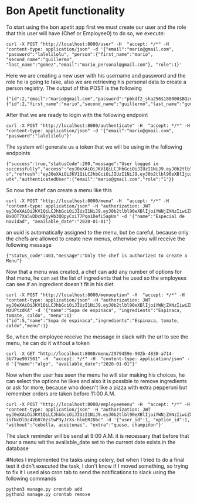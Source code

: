 # Bon Apetit functionality

To start using the bon apetit app first we must create our user and the role that this user will have (Chef or Employee0) to do so, we execute:

```
curl -X POST "http://localhost:8000/user" -H  "accept: */*" -H  "content-type: application/json" -d '{"email":"mario@gmail.com", "password":"lalelilolu", "person":{"first_name":"mario", "second_name":"guillermo", "last_name":"gomez","email":"mario_personal@gmail.com"}, "role":1}'
```

Here we are creating a new user with his username and password and the role he is going to take, also we are retrieving his personal data to create a person registry. The output of this POST is the following

```
{"id":2,"email":"mario@gmail.com","password":"pbkdf2_sha256$180000$BQzcqy39WquO$vQUacXyFXe6eiv5Tgq24EEpFk2mXZadbN5R2s0ufmh0=","person":{"id":2,"first_name":"mario","second_name":"guillermo","last_name":"gomez","email":"mario_personal@gmail.com"},"role":1}
```

After that we are ready to login with the following endpoint

```
curl -X POST "http://localhost:8000/authenticate" -H  "accept: */*" -H  "content-type: application/json" -d '{"email":"mario@gmail.com", "password":"lalelilolu"}'
```

The system will generate us a token that we will be using in the following endpoints

```
{"success":true,"statusCode":200,"message":"User logged in successfully","access":"eyJ0eXAiOiJKV1QiLCJhbGciOiJIUzI1NiJ9.eyJ0b2tlbl90eXBlIjoiYWNjZXNzIiwiZXhwIjoxNjE5NjE4NTEyLCJqdGkiOiJjODIwYzcyMmYzOGU0MmFiODU4NDI3ZWNiZGY0MDhhNSIsInVzZXJfaWQiOjJ9.z4Ai6HxbVYknNdBUJFK7JZaqEuok01Lt0IKMwXGlh-c","refresh":"eyJ0eXAiOiJKV1QiLCJhbGciOiJIUzI1NiJ9.eyJ0b2tlbl90eXBlIjoicmVmcmVzaCIsImV4cCI6MTYyMDgyNzgxMiwianRpIjoiNjcwNzI4ZTY3NmQxNGFhODhhMDYwOThkNjkxNThmNzgiLCJ1c2VyX2lkIjoyfQ.9IwDoILrfQZkTgb8gYWQ9nEeMZ0VQGc6aYQ0MD3-utk","authenticatedUser":{"email":"mario@gmail.com","role":"1"}}
```

So now the chef can create a menu like this

```
curl -X POST "http://localhost:8000/menu" -H  "accept: */*" -H  "content-type: application/json" -H "authorization: JWT eyJ0eXAiOiJKV1QiLCJhbGciOiJIUzI1NiJ9.eyJ0b2tlbl90eXBlIjoiYWNjZXNzIiwiZXhwIjoxNjE5NjE5MDEwLCJqdGkiOiJmNjIyZWQ0YjA5NGQ0MmY5OWI4Y2Q0MmI2YzcwNGM5MCIsInVzZXJfaWQiOjJ9.-Bx0OT7Xa5vDDcKBjyHb3QQpyCxiT7Pqo1DefL5apUs" -d '{"name":"Especial de navidad", "available_date":"2020-01-01"}
```

an uuid is automatically assigned to the menu, but be careful, because only the chefs are allowed to create new menus, otherwise you will receive the following message

```
{"status_code":403,"message":"Only the chef is authorized to create a Menu"}
```

Now that a menu was created, a chef can add any number of options for that menu, he can set the list of ingredients that he used so the employees can see if an ingredient doesn't fit in his diet

```
curl -X POST "http://localhost:8000/menuoption" -H  "accept: */*" -H  "content-type: application/json" -H "authorization: JWT eyJ0eXAiOiJKV1QiLCJhbGciOiJIUzI1NiJ9.eyJ0b2tlbl90eXBlIjoiYWNjZXNzIiwiZXhwIjoxNjE5NjIxNzY0LCJqdGkiOiI0OWU5NWJjYzM5YzI0MzQxYjU2NzE1MDdkNGVkYjI5ZCIsInVzZXJfaWQiOjJ9.zh69cenimPptLjclYjOhhghkjFgrzw2YP-HzUPtzdKA" -d '{"name":"Sopa de espinaca", "ingredients":"Espinaca, tomate, caldo", "menu":1}'
{"id":5,"name":"Sopa de espinaca","ingredients":"Espinaca, tomate, caldo","menu":1}
```

So, when the employee receive the message in slack with the url to see the menu, he can do it without a token
```
curl -X GET "http://localhost:8000/menu/2979459e-902b-4838-a714-3b77ae907501" -H  "accept: */*" -H  "content-type: application/json" -d '{"name":"algo", "available_date":"2020-01-01"}'
```

Now when the user has seen the menu he will star making his choices, he can select the options he likes and also it is possible to remove ingredients or ask for more, because who doesn't like a pizza with extra pepperoni but remember orders are taken before 11:00 A.M.
```
curl -X POST "http://localhost:8000/employeemenu" -H  "accept: */*" -H  "content-type: application/json" -H "authorization: JWT eyJ0eXAiOiJKV1QiLCJhbGciOiJIUzI1NiJ9.eyJ0b2tlbl90eXBlIjoiYWNjZXNzIiwiZXhwIjoxNjE5NDYwODgwLCJqdGkiOiJiNzQzOWM0NmY0ODU0ZGY4OGJiZGY5NWMzYTdlNmFlOCIsInVzZXJfaWQiOjF9.x5ZIA0-isfNcDlOc4Vb070zstwP3yJrXs-hlmERJDbc" -d '{"user_id":1, "option_id":1, "without":"cebolla, aceitunas", "extra":"queso, champiñon"}'
```

The slack reminder will be send at 9:00 A.M. it is necessary that before that hour a menu wit the available_date set to the current date exists in the database

#Notes
I implemented the tasks using celery, but when I tried to do a final test it didn't executed the task, I don't know if I moved something, so trying to fix it I used also cron tab to send the notifications to slack using the following commands
```
python3 manage.py crontab add
python3 manage.py crontab remove
```